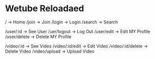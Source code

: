 # Wetube Reloadaed
/ -> Home
/join -> Join
/login -> Login
/search -> Search

/user/:id -> See User
/uer/logout -> Log Out
/user/edit -> Edit MY Profile
/user/delete -> Delete MY Profile

/video/:id -> See Video
/video/:id/edit -> Edit Video
/video/:id/delete -> Delete Video
/video/upload -> Upload Video